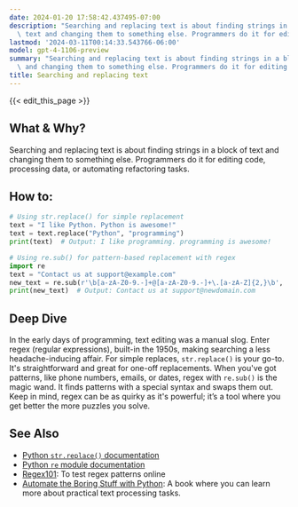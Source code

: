 ```yaml
---
date: 2024-01-20 17:58:42.437495-07:00
description: "Searching and replacing text is about finding strings in a block of\
  \ text and changing them to something else. Programmers do it for editing code,\u2026"
lastmod: '2024-03-11T00:14:33.543766-06:00'
model: gpt-4-1106-preview
summary: "Searching and replacing text is about finding strings in a block of text\
  \ and changing them to something else. Programmers do it for editing code,\u2026"
title: Searching and replacing text
---
```


{{< edit_this_page >}}

## What & Why?
Searching and replacing text is about finding strings in a block of text and changing them to something else. Programmers do it for editing code, processing data, or automating refactoring tasks.

## How to:
```Python
# Using str.replace() for simple replacement
text = "I like Python. Python is awesome!"
text = text.replace("Python", "programming")
print(text)  # Output: I like programming. programming is awesome!

# Using re.sub() for pattern-based replacement with regex
import re
text = "Contact us at support@example.com"
new_text = re.sub(r'\b[a-zA-Z0-9.-]+@[a-zA-Z0-9.-]+\.[a-zA-Z]{2,}\b', 'support@newdomain.com', text)
print(new_text)  # Output: Contact us at support@newdomain.com
```

## Deep Dive
In the early days of programming, text editing was a manual slog. Enter regex (regular expressions), built-in the 1950s, making searching a less headache-inducing affair. For simple replaces, `str.replace()` is your go-to. It's straightforward and great for one-off replacements. When you've got patterns, like phone numbers, emails, or dates, regex with `re.sub()` is the magic wand. It finds patterns with a special syntax and swaps them out. Keep in mind, regex can be as quirky as it's powerful; it’s a tool where you get better the more puzzles you solve.

## See Also
- [Python `str.replace()` documentation](https://docs.python.org/3/library/stdtypes.html#str.replace)
- [Python `re` module documentation](https://docs.python.org/3/library/re.html)
- [Regex101](https://regex101.com/): To test regex patterns online
- [Automate the Boring Stuff with Python](https://automatetheboringstuff.com/): A book where you can learn more about practical text processing tasks.

